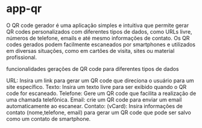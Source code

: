 # app-qr
O QR code gerador é uma aplicação simples e intuitiva que permite gerar QR codes personalizados 
com diferentes tipos de dados, como URLs livre, números de telefone, emails e até mesmo
informações de contato. Os QR codes gerados podem facilmente escaneados por smartphones e 
utilizados em diversas situações, como em cartões de visita, sites ou material profissional.

funcionalidades gerações de QR code para diferentes tipos de dados 

URL: Insira um link para gerar um QR code que direciona o usuário para um site específico. Texto: Insira
um texto livre para ser exibido quando o QR code for escaneado. Telefone: Gere um QR code que facilita a 
realização de uma chamada telefônica. Email: crie um QR code para enviar um email automaticamente 
ao escanear. Contato: (vCard): Insira informações de contato (nome,telefone, email) para gerar um QR code 
que pode ser salvo como um contato de smartphone.
